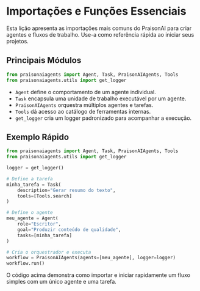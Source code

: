 # Importações e Funções Essenciais

Esta lição apresenta as importações mais comuns do PraisonAI para criar agentes e fluxos de trabalho. Use-a como referência rápida ao iniciar seus projetos.

## Principais Módulos

```python
from praisonaiagents import Agent, Task, PraisonAIAgents, Tools
from praisonaiagents.utils import get_logger
```

- `Agent` define o comportamento de um agente individual.
- `Task` encapsula uma unidade de trabalho executável por um agente.
- `PraisonAIAgents` orquestra múltiplos agentes e tarefas.
- `Tools` dá acesso ao catálogo de ferramentas internas.
- `get_logger` cria um logger padronizado para acompanhar a execução.

## Exemplo Rápido

```python
from praisonaiagents import Agent, Task, PraisonAIAgents, Tools
from praisonaiagents.utils import get_logger

logger = get_logger()

# Define a tarefa
minha_tarefa = Task(
    description="Gerar resumo do texto",
    tools=[Tools.search]
)

# Define o agente
meu_agente = Agent(
    role="Escritor",
    goal="Produzir conteúdo de qualidade",
    tasks=[minha_tarefa]
)

# Cria o orquestrador e executa
workflow = PraisonAIAgents(agents=[meu_agente], logger=logger)
workflow.run()
```

O código acima demonstra como importar e iniciar rapidamente um fluxo simples com um único agente e uma tarefa.
